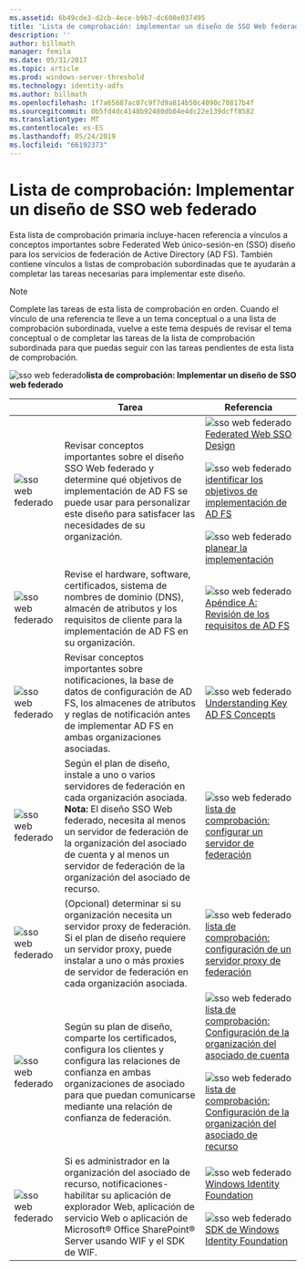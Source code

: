 ```yaml
---
ms.assetid: 6b49cde3-d2cb-4ece-b9b7-dc600e037495
title: 'Lista de comprobación: implementar un diseño de SSO Web federado'
description: ''
author: billmath
manager: femila
ms.date: 05/31/2017
ms.topic: article
ms.prod: windows-server-threshold
ms.technology: identity-adfs
ms.author: billmath
ms.openlocfilehash: 1f7a65687ac07c9f7d9a814b50c4090c70817b4f
ms.sourcegitcommit: 0b5fd4dc4148b92480db04e4dc22e139dcff8582
ms.translationtype: MT
ms.contentlocale: es-ES
ms.lasthandoff: 05/24/2019
ms.locfileid: "66192373"
---
```

# <a name="checklist-implementing-a-federated-web-sso-design"></a>Lista de comprobación: Implementar un diseño de SSO web federado

Esta lista de comprobación primaria incluye\-hacen referencia a vínculos a conceptos importantes sobre Federated Web único\-sesión\-en \(SSO\) diseño para los servicios de federación de Active Directory \(AD FS\). También contiene vínculos a listas de comprobación subordinadas que te ayudarán a completar las tareas necesarias para implementar este diseño.  
  
> [!NOTE]  
> Complete las tareas de esta lista de comprobación en orden. Cuando el vínculo de una referencia te lleve a un tema conceptual o a una lista de comprobación subordinada, vuelve a este tema después de revisar el tema conceptual o de completar las tareas de la lista de comprobación subordinada para que puedas seguir con las tareas pendientes de esta lista de comprobación.  
  
![sso web federado](media/2b05dce3-938f-4168-9b8f-1f4398cbdb9b.gif)**lista de comprobación: Implementar un diseño de SSO web federado**  
  
||Tarea|Referencia|  
|-|--------|-------------|  
|![sso web federado](media/icon_checkboxo.gif)|Revisar conceptos importantes sobre el diseño SSO Web federado y determine qué objetivos de implementación de AD FS se puede usar para personalizar este diseño para satisfacer las necesidades de su organización.|![sso web federado](media/faa393df-4856-4431-9eda-4f4e5be72a90.gif)[Federated Web SSO Design](https://technet.microsoft.com/library/dd807050.aspx)<br /><br />![sso web federado](media/faa393df-4856-4431-9eda-4f4e5be72a90.gif)[identificar los objetivos de implementación de AD FS](https://technet.microsoft.com/library/dd807053.aspx)<br /><br />![sso web federado](media/faa393df-4856-4431-9eda-4f4e5be72a90.gif)[planear la implementación](https://technet.microsoft.com/library/dd807083.aspx)|  
|![sso web federado](media/icon_checkboxo.gif)|Revise el hardware, software, certificados, sistema de nombres de dominio \(DNS\), almacén de atributos y los requisitos de cliente para la implementación de AD FS en su organización.|![sso web federado](media/faa393df-4856-4431-9eda-4f4e5be72a90.gif)[Apéndice A: Revisión de los requisitos de AD FS](https://technet.microsoft.com/library/ff678034.aspx)|  
|![sso web federado](media/icon_checkboxo.gif)|Revisar conceptos importantes sobre notificaciones, la base de datos de configuración de AD FS, los almacenes de atributos y reglas de notificación antes de implementar AD FS en ambas organizaciones asociadas.|![sso web federado](media/faa393df-4856-4431-9eda-4f4e5be72a90.gif)[Understanding Key AD FS Concepts](../../ad-fs/technical-reference/Understanding-Key-AD-FS-Concepts.md)|  
|![sso web federado](media/icon_checkboxo.gif)|Según el plan de diseño, instale a uno o varios servidores de federación en cada organización asociada. **Nota:** El diseño SSO Web federado, necesita al menos un servidor de federación de la organización del asociado de cuenta y al menos un servidor de federación de la organización del asociado de recurso.|![sso web federado](media/bc6cea1a-1c6c-4124-8c8f-1df5adfe8c88.gif)[lista de comprobación: configurar un servidor de federación](Checklist--Setting-Up-a-Federation-Server.md)|  
|![sso web federado](media/icon_checkboxo.gif)|\(Opcional\) determinar si su organización necesita un servidor proxy de federación. Si el plan de diseño requiere un servidor proxy, puede instalar a uno o más proxies de servidor de federación en cada organización asociada.|![sso web federado](media/bc6cea1a-1c6c-4124-8c8f-1df5adfe8c88.gif)[lista de comprobación: configuración de un servidor proxy de federación](Checklist--Setting-Up-a-Federation-Server-Proxy.md)|  
|![sso web federado](media/icon_checkboxo.gif)|Según su plan de diseño, comparte los certificados, configura los clientes y configura las relaciones de confianza en ambas organizaciones de asociado para que puedan comunicarse mediante una relación de confianza de federación.|![sso web federado](media/bc6cea1a-1c6c-4124-8c8f-1df5adfe8c88.gif)[lista de comprobación: Configuración de la organización del asociado de cuenta](Checklist--Configuring-the-Account-Partner-Organization.md)<br /><br />![sso web federado](media/bc6cea1a-1c6c-4124-8c8f-1df5adfe8c88.gif)[lista de comprobación: Configuración de la organización del asociado de recurso](Checklist--Configuring-the-Resource-Partner-Organization.md)|  
|![sso web federado](media/icon_checkboxo.gif)|Si es administrador en la organización del asociado de recurso, notificaciones\-habilitar su aplicación de explorador Web, aplicación de servicio Web o aplicación de Microsoft® Office SharePoint® Server usando WIF y el SDK de WIF.|![sso web federado](media/faa393df-4856-4431-9eda-4f4e5be72a90.gif)[Windows Identity Foundation](https://go.microsoft.com/fwlink/?LinkId=122266)<br /><br />![sso web federado](media/faa393df-4856-4431-9eda-4f4e5be72a90.gif)[SDK de Windows Identity Foundation](https://go.microsoft.com/fwlink/?LinkId=122266)|  
